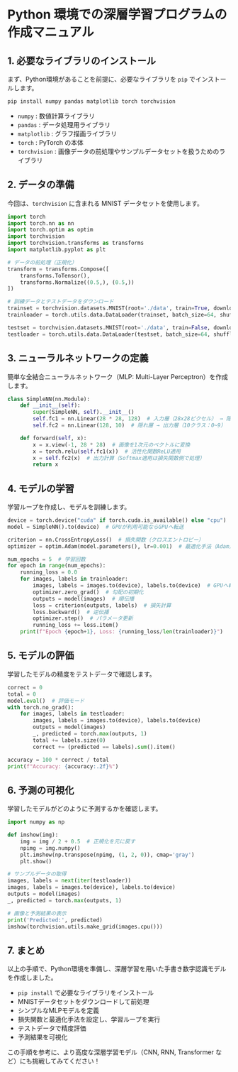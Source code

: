 # Python 環境での深層学習プログラムの作成マニュアル

## 1. 必要なライブラリのインストール

まず、Python環境があることを前提に、必要なライブラリを `pip` でインストールします。

```bash
pip install numpy pandas matplotlib torch torchvision
```

- `numpy` : 数値計算ライブラリ
- `pandas` : データ処理用ライブラリ
- `matplotlib` : グラフ描画ライブラリ
- `torch` : PyTorch の本体
- `torchvision` : 画像データの前処理やサンプルデータセットを扱うためのライブラリ

## 2. データの準備

今回は、`torchvision` に含まれる MNIST データセットを使用します。

```python
import torch
import torch.nn as nn
import torch.optim as optim
import torchvision
import torchvision.transforms as transforms
import matplotlib.pyplot as plt

# データの前処理（正規化）
transform = transforms.Compose([
    transforms.ToTensor(),
    transforms.Normalize((0.5,), (0.5,))
])

# 訓練データとテストデータをダウンロード
trainset = torchvision.datasets.MNIST(root='./data', train=True, download=True, transform=transform)
trainloader = torch.utils.data.DataLoader(trainset, batch_size=64, shuffle=True)

testset = torchvision.datasets.MNIST(root='./data', train=False, download=True, transform=transform)
testloader = torch.utils.data.DataLoader(testset, batch_size=64, shuffle=False)
```

## 3. ニューラルネットワークの定義

簡単な全結合ニューラルネットワーク（MLP: Multi-Layer Perceptron）を作成します。

```python
class SimpleNN(nn.Module):
    def __init__(self):
        super(SimpleNN, self).__init__()
        self.fc1 = nn.Linear(28 * 28, 128)  # 入力層（28x28ピクセル） → 隠れ層（128ユニット）
        self.fc2 = nn.Linear(128, 10)  # 隠れ層 → 出力層（10クラス：0~9）

    def forward(self, x):
        x = x.view(-1, 28 * 28)  # 画像を1次元のベクトルに変換
        x = torch.relu(self.fc1(x))  # 活性化関数ReLU適用
        x = self.fc2(x)  # 出力計算（Softmax適用は損失関数側で処理）
        return x
```

## 4. モデルの学習

学習ループを作成し、モデルを訓練します。

```python
device = torch.device("cuda" if torch.cuda.is_available() else "cpu")
model = SimpleNN().to(device)  # GPUが利用可能ならGPUへ転送

criterion = nn.CrossEntropyLoss()  # 損失関数（クロスエントロピー）
optimizer = optim.Adam(model.parameters(), lr=0.001)  # 最適化手法（Adam）

num_epochs = 5  # 学習回数
for epoch in range(num_epochs):
    running_loss = 0.0
    for images, labels in trainloader:
        images, labels = images.to(device), labels.to(device)  # GPUへ転送
        optimizer.zero_grad()  # 勾配の初期化
        outputs = model(images)  # 順伝播
        loss = criterion(outputs, labels)  # 損失計算
        loss.backward()  # 逆伝播
        optimizer.step()  # パラメータ更新
        running_loss += loss.item()
    print(f"Epoch {epoch+1}, Loss: {running_loss/len(trainloader)}")
```

## 5. モデルの評価

学習したモデルの精度をテストデータで確認します。

```python
correct = 0
total = 0
model.eval()  # 評価モード
with torch.no_grad():
    for images, labels in testloader:
        images, labels = images.to(device), labels.to(device)
        outputs = model(images)
        _, predicted = torch.max(outputs, 1)
        total += labels.size(0)
        correct += (predicted == labels).sum().item()

accuracy = 100 * correct / total
print(f"Accuracy: {accuracy:.2f}%")
```

## 6. 予測の可視化

学習したモデルがどのように予測するかを確認します。

```python
import numpy as np

def imshow(img):
    img = img / 2 + 0.5  # 正規化を元に戻す
    npimg = img.numpy()
    plt.imshow(np.transpose(npimg, (1, 2, 0)), cmap='gray')
    plt.show()

# サンプルデータの取得
images, labels = next(iter(testloader))
images, labels = images.to(device), labels.to(device)
outputs = model(images)
_, predicted = torch.max(outputs, 1)

# 画像と予測結果の表示
print('Predicted:', predicted)
imshow(torchvision.utils.make_grid(images.cpu()))
```

## 7. まとめ

以上の手順で、Python環境を準備し、深層学習を用いた手書き数字認識モデルを作成しました。

- `pip install` で必要なライブラリをインストール
- MNISTデータセットをダウンロードして前処理
- シンプルなMLPモデルを定義
- 損失関数と最適化手法を設定し、学習ループを実行
- テストデータで精度評価
- 予測結果を可視化

この手順を参考に、より高度な深層学習モデル（CNN, RNN, Transformer など）にも挑戦してみてください！

